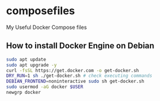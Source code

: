 # composefiles

My Useful Docker Compose files

## How to install Docker Engine on Debian

```bash
sudo apt update
sudo apt upgrade -y
curl -fsSL https://get.docker.com -o get-docker.sh
DRY_RUN=1 sh ./get-docker.sh # check executing commands
DEBIAN_FRONTEND=noninteractive sudo sh get-docker.sh
sudo usermod -aG docker $USER
newgrp docker
```
